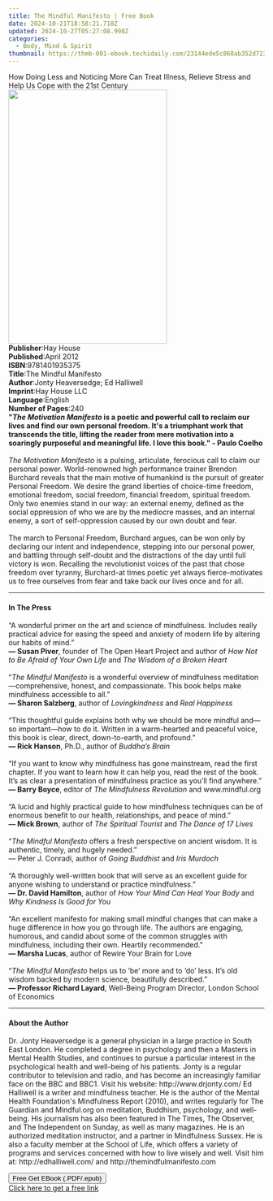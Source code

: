 ```yaml
---
title: The Mindful Manifesto | Free Book
date: 2024-10-21T18:58:21.718Z
updated: 2024-10-27T05:27:08.998Z
categories:
  - Body, Mind & Spirit
thumbnail: https://thmb-001-ebook.techidaily.com/23144ede5c868ab352d723de3d9c7b81007abe70f9d7e68ffb325de97b86ebcb.jpg
---
```

<main id="book-container">
  <div class="flex flex-col">
    <div class="book-brief flex-1 py-6 px-4 sm:p-6 md:py-10 md:px-8">
      <!-- brief-->
      <div class="book-brief-main">
        How Doing Less and Noticing More Can Treat Illness, Relieve Stress and
        Help Us Cope with the 21st Century
      </div>
    </div>
    <div
      class="book-meta-info flex-1 grid gap-4 col-start-1 col-end-3 row-start-1 sm:mb-6 sm:grid-cols-4 lg:gap-6 lg:col-start-2 lg:row-end-6 lg:row-span-6 lg:mb-0"
    >
      <div
        class="book-meta-info-left place-content-center mt-4 p-4 text-sm leading-6 col-start-2 col-span-2 dark:text-slate-400"
      >
        <img
          class="w-full h-500 object-cover rounded-lg sm:h-255 sm:col-span-2 lg:col-span-full"
          src="https://img-001-ebook.techidaily.com/3bf2af422adb0ab4c7abafeef83ad9728f48dc24419951658f75aca98804ae2f.jpg"
          alt=""
          width="312"
          height="500"
        />
      </div>
      <div
        class="book-meta-info-right mt-2 col-start-1 row-start-2 col-span-3 self-center"
      >
        <!-- meta data  -->
        <div class="flex flex-col px-4 md:px-8">
          <div class="flex-1">
            <strong>Publisher</strong>:<span class="px-2">Hay House</span>
          </div>
          <div class="flex-1">
            <strong>Published</strong>:<span class="px-2">April 2012</span>
          </div>
          <div class="flex-1">
            <strong>ISBN</strong>:<span class="px-2">9781401935375</span>
          </div>
          <div class="flex-1">
            <strong>Title</strong>:<span class="px-2"
              >The Mindful Manifesto</span
            >
          </div>
          <div class="flex-1">
            <strong>Author</strong>:<span class="px-2"
              >Jonty Heaversedge; Ed Halliwell</span
            >
          </div>
          <div class="flex-1">
            <strong>Imprint</strong>:<span class="px-2">Hay House LLC</span>
          </div>
          <div class="flex-1">
            <strong>Language</strong>:<span class="px-2">English</span>
          </div>
          <div class="flex-1">
            <strong>Number of Pages</strong>:<span class="px-2">240</span>
          </div>
        </div>
      </div>
    </div>
    <div class="book-description flex-1 py-6 px-4 sm:p-6 md:py-10 md:px-8">
      <div class="book-description-main">
        <div accordion-content="" id="description">
          <b
            >"<i>The Motivation Manifesto</i> is a poetic and powerful call to
            reclaim our lives and find our own personal freedom. It's a
            triumphant work that transcends the title, lifting the reader from
            mere motivation into a soaringly purposeful and meaningful life. I
            love this book." - Paulo Coelho<br /></b
          ><br /><i>The Motivation Manifesto</i> is a pulsing, articulate,
          ferocious call to claim our personal power. World-renowned high
          performance trainer Brendon Burchard reveals that the main motive of
          humankind is the pursuit of greater Personal Freedom. We desire the
          grand liberties of choice-time freedom, emotional freedom, social
          freedom, financial freedom, spiritual freedom. Only two enemies stand
          in our way: an external enemy, defined as the social oppression of who
          we are by the mediocre masses, and an internal enemy, a sort of
          self-oppression caused by our own doubt and fear.<br /><br />The march
          to Personal Freedom, Burchard argues, can be won only by declaring our
          intent and independence, stepping into our personal power, and
          battling through self-doubt and the distractions of the day until full
          victory is won. Recalling the revolutionist voices of the past that
          chose freedom over tyranny, Burchard-at times poetic yet always
          fierce-motivates us to free ourselves from fear and take back our
          lives once and for all.
        </div>
        <div class="accordion-fader"></div>
      </div>
    </div>
    <div class="book-excerpts flex-1 py-6 px-4 sm:p-6 md:py-10 md:px-8">
      <!-- excerpts-->
      <div class="book-excerpts-main">
        <hr />
        <h4 class="placeholder placeholder-heading">
          <span>In The Press</span>
        </h4>
        <p>
          “A wonderful primer on the art and science of mindfulness. Includes
          really practical advice for easing the speed and anxiety of modern
          life by altering our habits of mind.”<br /><b>— Susan Piver</b>,
          founder of The Open Heart Project and author of
          <i>How Not to Be Afraid of Your Own Life </i>and
          <i>The Wisdom of a Broken Heart</i><br /><br />“<i
            >The Mindful Manifesto</i
          >
          is a wonderful overview of mindfulness meditation—comprehensive,
          honest, and compassionate. This book helps make mindfulness accessible
          to all.”<br /><b>— Sharon Salzberg</b>, author of
          <i>Lovingkindness</i> and <i>Real Happiness</i><br /><br />“This
          thoughtful guide explains both why we should be more mindful and—so
          important—how to do it. Written in a warm-hearted and peaceful voice,
          this book is clear, direct, down-to-earth, and profound.”<br /><b
            >— Rick Hanson</b
          >, Ph.D., author of <i>Buddha’s Brain</i><br /><br />“If you want to
          know why mindfulness has gone mainstream, read the first chapter. If
          you want to learn how it can help you, read the rest of the book. It’s
          as clear a presentation of mindfulness practice as you’ll find
          anywhere.”<br /><b>— Barry Boyce</b>, editor of
          <i>The Mindfulness Revolution </i>and www.mindful.org<br /><br />“A
          lucid and highly practical guide to how mindfulness techniques can be
          of enormous benefit to our health, relationships, and peace of
          mind.”<br /><b>— Mick Brown</b>, author of
          <i>The&nbsp;Spiritual Tourist&nbsp;</i>and<i>
            The Dance of 17 Lives<br /></i
          ><br />“<i>The Mindful Manifesto </i>offers a fresh perspective on
          ancient wisdom. It is authentic, timely, and hugely needed.”<br />—&nbsp;Peter
          J. Conradi, author of <i>Going Buddhist</i> and <i>Iris Murdoch</i
          ><br /><br />“A thoroughly well-written book that will serve as an
          excellent guide for anyone wishing to understand or practice
          mindfulness.”<br /><b>— Dr. David Hamilton</b>, author of
          <i>How Your Mind Can Heal Your Body</i> and
          <i>Why Kindness Is Good for You</i><br /><br />“An excellent manifesto
          for making small mindful changes that can make a huge difference in
          how you go through life. The authors are engaging, humorous, and
          candid about some of the common struggles with mindfulness, including
          their own. Heartily recommended.”<br /><b>— Marsha Lucas</b>, author
          of Rewire Your Brain for Love<br /><br />“<i>The Mindful Manifesto </i
          >helps us to ‘be’ more and to ‘do’ less. It’s old wisdom backed by
          modern science, beautifully described.”<br /><b
            >— Professor Richard Layard</b
          >, Well-Being Program Director, London School of Economics
        </p>
      </div>
    </div>
    <div class="book-about-author flex-1 py-6 px-4 sm:p-6 md:py-10 md:px-8">
      <!-- about author-->
      <div class="book-main-author-main">
        <hr />
        <h4 class="placeholder placeholder-heading">
          <span>About the Author</span>
        </h4>
        <p>
          Dr. Jonty Heaversedge is a general physician in a large practice in
          South East London. He completed a degree in psychology and then a
          Masters in Mental Health Studies, and continues to pursue a particular
          interest in the psychological health and well-being of his patients.
          Jonty is a regular contributor to television and radio, and has become
          an increasingly familiar face on the BBC and BBC1. Visit his website:
          http://www.drjonty.com/ Ed Halliwell is a writer and mindfulness
          teacher. He is the author of the Mental Health Foundation's
          Mindfulness Report (2010), and writes regularly for The Guardian and
          Mindful.org on meditation, Buddhism, psychology, and well-being. His
          journalism has also been featured in The Times, The Observer, and The
          Independent on Sunday, as well as many magazines. He is an authorized
          meditation instructor, and a partner in Mindfulness Sussex. He is also
          a faculty member at the School of Life, which offers a variety of
          programs and services concerned with how to live wisely and well.
          Visit him at: http://edhalliwell.com/ and
          http://themindfulmanifesto.com
        </p>
      </div>
    </div>
    <div class="book-free-get flex-1 py-6 px-4 sm:p-6 md:py-10 md:px-8">
      <button
        id="btn-free-get"
        class="bg-blue-500 hover:bg-blue-700 text-white font-bold py-2 px-4 rounded"
      >
        Free Get EBook (.PDF/.epub)
      </button>
      <div id="countdown-display" class="px-2 text-lg mt-2"></div>
      <a
        id="free-link"
        class="hidden bg-blue-500 hover:bg-blue-700 text-white font-bold py-2 px-4 rounded"
        href="https://www.ebooks.com/en-us/book/96317599/the-mindful-manifesto/jonty-heaversedge/"
        target="_blank"
        >Click here to get a free link</a
      >
    </div>
    <script>
      let countdownTime = 0;
      let countdownInterval = null;
      document
        .getElementById('btn-free-get')
        .addEventListener('click', startCountdown);
      function startCountdown() {
        countdownTime = new Date().getTime() + 60000 * 3;
        countdownInterval = setInterval(updateCountdown, 1000);
        document.getElementById('btn-free-get').disabled = true;
        document
          .getElementById('btn-free-get')
          .classList.add('bg-gray-500', 'cursor-not-allowed');
      }
      function updateCountdown() {
        let currentTime = new Date().getTime();
        let timeLeft = countdownTime - currentTime;
        let secondsLeft = Math.floor(timeLeft / 1000);
        document.getElementById('countdown-display').innerHTML =
          `Remaining time: ${secondsLeft} seconds.`;
        if (secondsLeft <= 0) {
          clearInterval(countdownInterval);
          document.getElementById('btn-free-get').classList.add('hidden');
          document.getElementById('free-link').classList.remove('hidden');
          document.getElementById('countdown-display').innerHTML = '';
        }
      }
    </script>
  </div>
</main>

<ins class="adsbygoogle"
      style="display:block"
      data-ad-client="ca-pub-7571918770474297"
      data-ad-slot="8358498916"
      data-ad-format="auto"
      data-full-width-responsive="true"></ins>
    